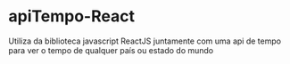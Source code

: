 # apiTempo-React
Utiliza da biblioteca javascript ReactJS juntamente com uma api de tempo para ver o tempo de qualquer país ou estado do mundo
